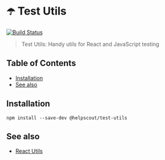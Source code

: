 # ☂️ Test Utils

[![Build Status](https://travis-ci.org/helpscout/test-utils.svg?branch=master)](https://travis-ci.org/helpscout/test-utils)

> Test Utils: Handy utils for React and JavaScript testing

## Table of Contents

<!-- START doctoc generated TOC please keep comment here to allow auto update -->
<!-- DON'T EDIT THIS SECTION, INSTEAD RE-RUN doctoc TO UPDATE -->

- [Installation](#installation)
- [See also](#see-also)

<!-- END doctoc generated TOC please keep comment here to allow auto update -->

## Installation

```
npm install --save-dev @helpscout/test-utils
```

## See also

- [React Utils](https://github.com/helpscout/react-utils)
